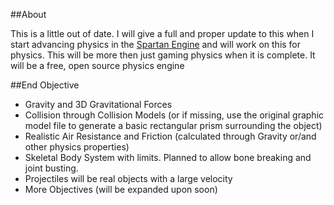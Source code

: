 ##About

This is a little out of date. I will give a full and proper update to this when I start advancing physics in the [Spartan Engine][1] and will work on this for physics. This will be more then just gaming physics when it is complete. It will be a free, open source physics engine

##End Objective
- Gravity and 3D Gravitational Forces
- Collision through Collision Models (or if missing, use the original graphic model file to generate a basic rectangular prism surrounding the object)
- Realistic Air Resistance and Friction (calculated through Gravity or/and other physics properties)
- Skeletal Body System with limits. Planned to allow bone breaking and joint busting. 
- Projectiles will be real objects with a large velocity
- More Objectives (will be expanded upon soon)

[1]: https://github.com/Radiation-Games/SpartanEngine
